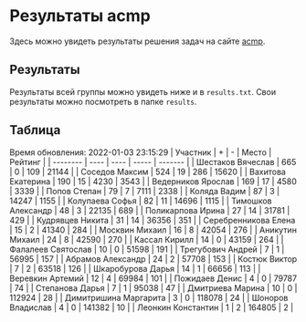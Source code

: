 # Результаты acmp
Здесь можно увидеть результаты решения задач на сайте [acmp](https://acmp.ru). 

## Результаты
Результаты всей группы можно увидеть ниже и в `results.txt`.
Свои результаты можно посмотреть в папке `results`.

## Таблица
Время обновления: 2022-01-03 23:15:29
| Участник | +    | -    | Место | Рейтинг |
| -------- | ---- | ---- | ----- | ------- |
| Шестаков Вячеслав | 665 | 0 | 109 | 21144 |
| Соседов Максим | 524 | 19 | 286 | 15620 |
| Вахитова Екатерина | 190 | 15 | 4230 | 3543 |
| Ведерников Ярослав | 169 | 17 | 4580 | 3339 |
| Попов Степан | 79 | 7 | 7111 | 2338 |
| Коляда Вадим | 87 | 3 | 14247 | 1155 |
| Колупаева Софья | 82 | 11 | 14696 | 1115 |
| Тимошков Александр | 48 | 3 | 22135 | 689 |
| Поликарпова Ирина | 27 | 14 | 31781 | 429 |
| Кудрявцев Никита | 31 | 14 | 36356 | 351 |
| Серебренникова Елена | 15 | 2 | 41340 | 284 |
| Москвин Михаил | 16 | 8 | 42054 | 276 |
| Аникутин Михаил | 24 | 8 | 42590 | 270 |
| Кассал Кирилл | 14 | 0 | 43159 | 264 |
| Фалалеев Святослав | 10 | 0 | 51598 | 191 |
| Трегубович Андрей | 7 | 1 | 56995 | 157 |
| Абрамов Александр | 24 | 2 | 57708 | 153 |
| Костюк Виктор | 7 | 2 | 63518 | 126 |
| Шкаробурова Дарья | 14 | 1 | 66656 | 113 |
| Веревкин Артемий | 12 | 4 | 69984 | 101 |
| Пожидаев Денис | 4 | 0 | 79787 | 74 |
| Степанова Дарья | 7 | 1 | 95038 | 47 |
| Дмитриева Марина | 10 | 0 | 112924 | 28 |
| Димитришина Маргарита | 3 | 0 | 118078 | 24 |
| Шоноров Владислав | 4 | 0 | 141382 | 10 |
| Леонкин Константин | 1 | 2 | 164805 | 2 |
